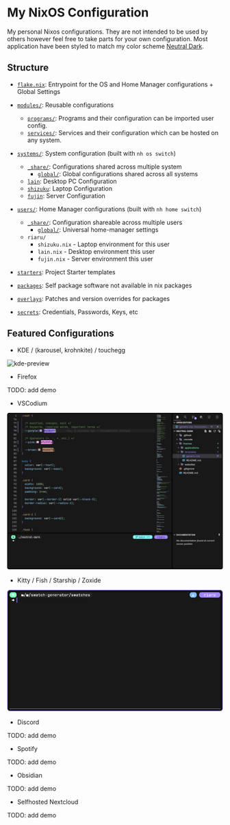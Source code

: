 # My NixOS Configuration

My personal Nixos configurations. They are not intended to be used by others however feel free to take parts for your own configuration. Most application have been styled to match my color scheme [Neutral Dark](https://github.com/Ori-Riaru/neutral-dark).

## Structure

- [`flake.nix`](./flake.nix): Entrypoint for the OS and Home Manager configurations + Global Settings
- [`modules/`](./modules/): Reusable configurations
  - [`programs/`](./modules/programs/): Programs and their configuration can be imported user config.
  - [`services/`](./modules/services/): Services and their configuration which can be hosted on any system.
- [`systems/`](./systems/): System configuration (built with `nh os switch`)

  - [`_share/`](./systems/_share/): Configurations shared across multiple system
    - [`global/`](./systems/_share/global/): Global configurations shared across all systems
  - [`lain`](./systems/lain/): Desktop PC Configuration
  - [`shizuku`](./systems/shizuku/): Laptop Configuration
  - [`fujin`](./systems/fujin/): Server Configuration

- [`users/`](./users/): Home Manager configurations (built with `nh home switch`)

  - [`_share/`](./users/_share/): Configuration shareable across multiple users
    - [`global/`](./users/_share/global/): Universal home-manager settings
  - `riaru/`
    - `shizuku.nix` - Laptop environment for this user
    - `lain.nix` - Desktop environment this user
    - `fujin.nix` - Server environment this user

- [`starters`](./starters/): Project Starter templates
- [`packages`](./packages/): Self package software not available in nix packages
- [`overlays`](./overlays/): Patches and version overrides for packages
- [`secrets`](./secrets/): Credentials, Passwords, Keys, etc

## Featured Configurations

- KDE / (karousel, krohnkite) / touchegg

![kde-preview](./.github/kde_preview.gif)

- Firefox

TODO: add demo

- VSCodium

![vscodium-preview](./.github/vscodium-preview.png)

- Kitty / Fish / Starship / Zoxide

![kitty-preview](./.github/kitty-preview.png)

- Discord

TODO: add demo

- Spotify

TODO: add demo

- Obsidian

TODO: add demo

- Selfhosted Nextcloud

TODO: add demo
